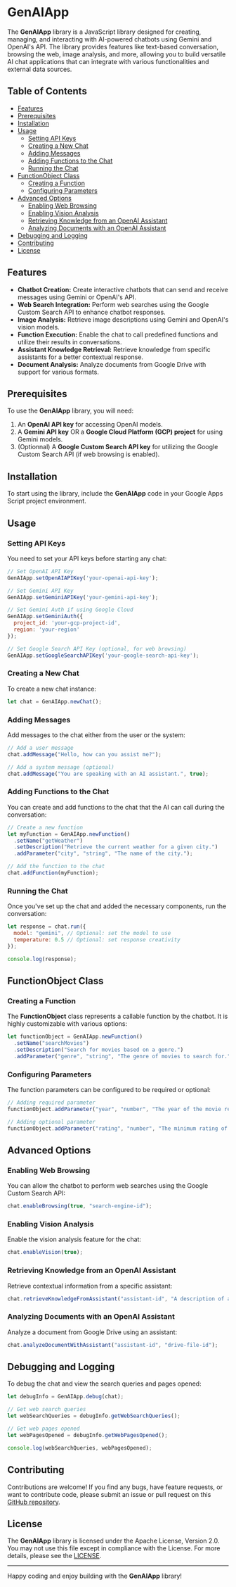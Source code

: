 # GenAIApp

The **GenAIApp** library is a JavaScript library designed for creating, managing, and interacting with AI-powered chatbots using Gemini and OpenAI's API. The library provides features like text-based conversation, browsing the web, image analysis, and more, allowing you to build versatile AI chat applications that can integrate with various functionalities and external data sources.

## Table of Contents

- [Features](#features)
- [Prerequisites](#prerequisites)
- [Installation](#installation)
- [Usage](#usage)
  - [Setting API Keys](#setting-api-keys)
  - [Creating a New Chat](#creating-a-new-chat)
  - [Adding Messages](#adding-messages)
  - [Adding Functions to the Chat](#adding-functions-to-the-chat)
  - [Running the Chat](#running-the-chat)
- [FunctionObject Class](#functionobject-class)
  - [Creating a Function](#creating-a-function)
  - [Configuring Parameters](#configuring-parameters)
- [Advanced Options](#advanced-options)
  - [Enabling Web Browsing](#enabling-web-browsing)
  - [Enabling Vision Analysis](#enabling-vision-analysis)
  - [Retrieving Knowledge from an OpenAI Assistant](#retrieving-knowledge-from-an-openai-assistant)
  - [Analyzing Documents with an OpenAI Assistant](#analyzing-documents-with-an-openai-assistant)
- [Debugging and Logging](#debugging-and-logging)
- [Contributing](#contributing)
- [License](#license)

## Features

- **Chatbot Creation:** Create interactive chatbots that can send and receive messages using Gemini or OpenAI's API.
- **Web Search Integration:** Perform web searches using the Google Custom Search API to enhance chatbot responses.
- **Image Analysis:** Retrieve image descriptions using Gemini and OpenAI's vision models.
- **Function Execution:** Enable the chat to call predefined functions and utilize their results in conversations.
- **Assistant Knowledge Retrieval:** Retrieve knowledge from specific assistants for a better contextual response.
- **Document Analysis:** Analyze documents from Google Drive with support for various formats.

## Prerequisites

To use the **GenAIApp** library, you will need:

1. An **OpenAI API key** for accessing OpenAI models.
2. A **Gemini API key** OR a **Google Cloud Platform (GCP) project** for using Gemini models.
3. (Optionnal) A **Google Custom Search API key** for utilizing the Google Custom Search API (if web browsing is enabled).

## Installation

To start using the library, include the **GenAIApp** code in your Google Apps Script project environment. 

## Usage

### Setting API Keys

You need to set your API keys before starting any chat:

```js
// Set OpenAI API Key
GenAIApp.setOpenAIAPIKey('your-openai-api-key');

// Set Gemini API Key
GenAIApp.setGeminiAPIKey('your-gemini-api-key');

// Set Gemini Auth if using Google Cloud
GenAIApp.setGeminiAuth({
  project_id: 'your-gcp-project-id',
  region: 'your-region'
});

// Set Google Search API Key (optional, for web browsing)
GenAIApp.setGoogleSearchAPIKey('your-google-search-api-key');
```

### Creating a New Chat

To create a new chat instance:

```js
let chat = GenAIApp.newChat();
```

### Adding Messages

Add messages to the chat either from the user or the system:

```js
// Add a user message
chat.addMessage("Hello, how can you assist me?");

// Add a system message (optional)
chat.addMessage("You are speaking with an AI assistant.", true);
```

### Adding Functions to the Chat

You can create and add functions to the chat that the AI can call during the conversation:

```js
// Create a new function
let myFunction = GenAIApp.newFunction()
  .setName("getWeather")
  .setDescription("Retrieve the current weather for a given city.")
  .addParameter("city", "string", "The name of the city.");

// Add the function to the chat
chat.addFunction(myFunction);
```

### Running the Chat

Once you've set up the chat and added the necessary components, run the conversation:

```js
let response = chat.run({
  model: "gemini", // Optional: set the model to use
  temperature: 0.5 // Optional: set response creativity
});

console.log(response);
```

## FunctionObject Class

### Creating a Function

The **FunctionObject** class represents a callable function by the chatbot. It is highly customizable with various options:

```js
let functionObject = GenAIApp.newFunction()
  .setName("searchMovies")
  .setDescription("Search for movies based on a genre.")
  .addParameter("genre", "string", "The genre of movies to search for.");
```

### Configuring Parameters

The function parameters can be configured to be required or optional:

```js
// Adding required parameter
functionObject.addParameter("year", "number", "The year of the movie release.");

// Adding optional parameter
functionObject.addParameter("rating", "number", "The minimum rating of movies to return.", true);
```

## Advanced Options

### Enabling Web Browsing

You can allow the chatbot to perform web searches using the Google Custom Search API:

```js
chat.enableBrowsing(true, "search-engine-id");
```

### Enabling Vision Analysis

Enable the vision analysis feature for the chat:

```js
chat.enableVision(true);
```

### Retrieving Knowledge from an OpenAI Assistant

Retrieve contextual information from a specific assistant:

```js
chat.retrieveKnowledgeFromAssistant("assistant-id", "A description of available knowledge.");
```

### Analyzing Documents with an OpenAI Assistant

Analyze a document from Google Drive using an assistant:

```js
chat.analyzeDocumentWithAssistant("assistant-id", "drive-file-id");
```

## Debugging and Logging

To debug the chat and view the search queries and pages opened:

```js
let debugInfo = GenAIApp.debug(chat);

// Get web search queries
let webSearchQueries = debugInfo.getWebSearchQueries();

// Get web pages opened
let webPagesOpened = debugInfo.getWebPagesOpened();

console.log(webSearchQueries, webPagesOpened);
```

## Contributing

Contributions are welcome! If you find any bugs, have feature requests, or want to contribute code, please submit an issue or pull request on this [GitHub repository](https://github.com/scriptit-fr/GenAIApp).

## License

The **GenAIApp** library is licensed under the Apache License, Version 2.0. You may not use this file except in compliance with the License. For more details, please see the [LICENSE](http://www.apache.org/licenses/LICENSE-2.0).

---

Happy coding and enjoy building with the **GenAIApp** library!
